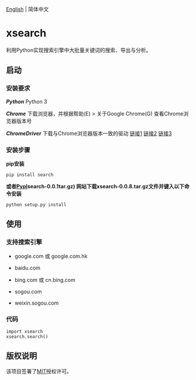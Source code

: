 [English](./README.md) | 简体中文

# xsearch

利用Python实现搜索引擎中大批量关键词的搜索、导出与分析。

## 启动

### 安装要求

***Python*** Python 3

***Chrome*** 下载浏览器，并根据帮助(E) > 关于Google Chrome(G) 查看Chrome浏览器版本号

***ChromeDriver*** 下载与Chrome浏览器版本一致的驱动 [链接1](https://sites.google.com/a/chromium.org/chromedriver/downloads) [链接2](http://npm.taobao.org/mirrors/chromedriver/) [链接3](https://chromedriver.storage.googleapis.com/index.html)


### 安装步骤

**pip安装** 

`pip install search`

**或者[PypI](https://pypi.org/project/xsearch/#files)search-0.0.1tar.gz) 网站下载xsearch-0.0.8.tar.gz文件并键入以下命令安装**

`python setup.py install`

## 使用

### 支持搜索引擎

- google.com 或 google.com.hk

- baidu.com

- bing.com 或 cn.bing.com

- sogou.com
  
- weixin.sogou.com

### 代码

```
import xsearch
xsearch.search()
```

## 版权说明

该项目签署了[MIT](./LICENSE.txt)授权许可。